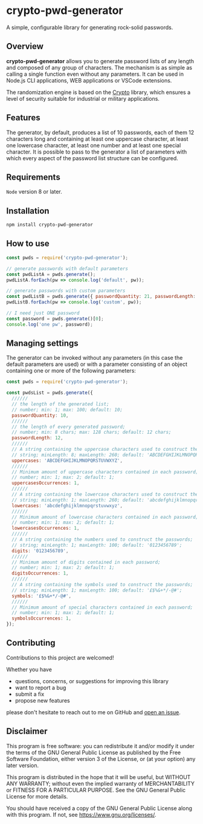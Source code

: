 # crypto-pwd-generator

A simple, configurable library for generating rock-solid passwords.

## Overview

**crypto-pwd-generator** allows you to generate password lists of any length and composed of any
group of characters. The mechanism is as simple as calling a single function even without any
parameters. It can be used in Node.js CLI applications, WEB applications or VSCode extensions.

The randomization engine is based on the [Crypto](https://nodejs.org/api/crypto.html) library, which
ensures a level of security suitable for industrial or military applications.

## Features

The generator, by default, produces a list of 10 passwords, each of them 12 characters long and
containing at least one uppercase character, at least one lowercase character, at least one number
and at least one special character. It is possible to pass to the generator a list of parameters
with which every aspect of the password list structure can be configured.

## Requirements

`Node` version 8 or later.

## Installation

```bash
npm install crypto-pwd-generator
```

## How to use

```javascript
const pwds = require('crypto-pwd-generator');

// generate passwords with default parameters
const pwdListA = pwds.generate();
pwdListA.forEach(pw => console.log('default', pw));

// generate passwords with custom parameters
const pwdListB = pwds.generate({ passwordQuantity: 21, passwordLength: 16 });
pwdListB.forEach(pw => console.log('custom', pw));

// I need just ONE password
const password = pwds.generate()[0];
console.log('one pw', password);
```

## Managing settings

The generator can be invoked without any parameters (in this case the default parameters are used)
or with a parameter consisting of an object containing one or more of the following parameters:

```javascript
const pwds = require('crypto-pwd-generator');

const pwdsList = pwds.generate({
  //////
  // the length of the generated list;
  // number; min: 1; max: 100; default: 10;
  passwordQuantity: 10,
  //////
  // the length of every generated password;
  // number; min: 8 chars; max: 128 chars; default: 12 chars;
  passwordLength: 12,
  //////
  // A string containing the uppercase characters used to construct the passwords;
  // string; minLength: 8; maxLength: 260; default: 'ABCDEFGHIJKLMNOPQRSTUVWXYZ';
  uppercases: 'ABCDEFGHIJKLMNOPQRSTUVWXYZ',
  //////
  // Minimum amount of uppercase characters contained in each password;
  // number; min: 1; max: 2; default: 1;
  uppercasesOccurrences: 1,
  //////
  // A string containing the lowercase characters used to construct the passwords;
  // string; minLength: 1; maxLength: 260; default: 'abcdefghijklmnopqrstuvwxyz';
  lowercases: 'abcdefghijklmnopqrstuvwxyz',
  //////
  // Minimum amount of lowercase characters contained in each password;
  // number; min: 1; max: 2; default: 1;
  lowercasesOccurrences: 1,
  //////
  // A string containing the numbers used to construct the passwords;
  // string; minLength: 1; maxLength: 100; default: '0123456789';
  digits: '0123456789',
  //////
  // Minimum amount of digits contained in each password;
  // number; min: 1; max: 2; default: 1;
  digitsOccurrences: 1,
  //////
  // A string containing the symbols used to construct the passwords;
  // string; minLength: 1; maxLength: 100; default: '£$%&+*/-@#';
  symbols: '£$%&+*/-@#',
  //////
  // Minimum amount of special characters contained in each password;
  // number; min: 1; max: 2; default: 1;
  symbolsOccurrences: 1,
});
```

## Contributing

Contributions to this project are welcomed!

Whether you have

- questions, concerns, or suggestions for improving this library
- want to report a bug
- submit a fix
- propose new features

please don't hesitate to reach out to me on GitHub and
[open an issue](https://github.com/ThornDuke/crypto-pwd-generator/issues).

## Disclaimer

This program is free software: you can redistribute it and/or modify it under the terms of the GNU
General Public License as published by the Free Software Foundation, either version 3 of the
License, or (at your option) any later version.

This program is distributed in the hope that it will be useful, but WITHOUT ANY WARRANTY; without
even the implied warranty of MERCHANTABILITY or FITNESS FOR A PARTICULAR PURPOSE. See the GNU
General Public License for more details.

You should have received a copy of the GNU General Public License along with this program. If not,
see <https://www.gnu.org/licenses/>.
